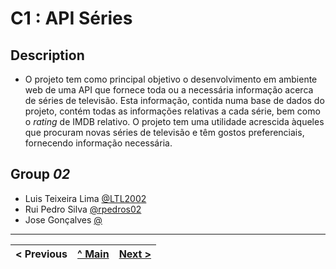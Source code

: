# C1 : API Séries

## Description
 
* O projeto tem como principal objetivo o desenvolvimento em ambiente web de uma API que fornece toda ou a necessária informação acerca de séries de televisão. Esta informação, contida numa base de dados do projeto, contém todas as informações relativas a cada série, bem como o _rating_ de IMDB relativo.
O projeto tem uma utilidade acrescida àqueles que procuram novas séries de televisão e têm gostos preferenciais, fornecendo informação necessária.


## Group _02_


* Luis Teixeira Lima [@LTL2002](https://github.com/LTL2002)
* Rui Pedro Silva [@rpedros02](https://github.com/rpedros02)
* Jose Gonçalves [@]()


---

< Previous | [^ Main](../../../) | [Next >](c2.md)
:--- | :---: | ---: 